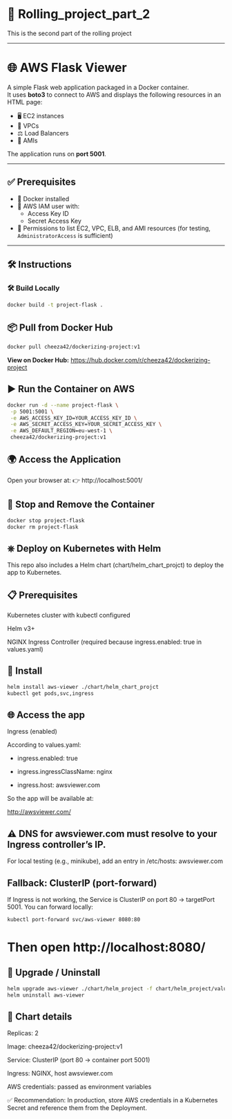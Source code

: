 # 🚀 Rolling_project_part_2
This is the second part of the rolling project  

---

# 🌐 AWS Flask Viewer
A simple Flask web application packaged in a Docker container.  
It uses **boto3** to connect to AWS and displays the following resources in an HTML page:
- 🖥️ EC2 instances  
- 🌉 VPCs  
- ⚖️ Load Balancers  
- 📸 AMIs  

The application runs on **port 5001**.

---

## ✅ Prerequisites
- 🐳 Docker installed  
- 🔑 AWS IAM user with:  
  - Access Key ID  
  - Secret Access Key  
- 👮 Permissions to list EC2, VPC, ELB, and AMI resources (for testing, `AdministratorAccess` is sufficient)  

---

## 🛠️ Instructions

### 🛠️ Build Locally
```bash
docker build -t project-flask .
```
## 📦 Pull from Docker Hub
```bash
docker pull cheeza42/dockerizing-project:v1
```
**View on Docker Hub:**
 https://hub.docker.com/r/cheeza42/dockerizing-project


## ▶️ Run the Container on AWS
 ```bash
docker run -d --name project-flask \
  -p 5001:5001 \
  -e AWS_ACCESS_KEY_ID=YOUR_ACCESS_KEY_ID \
  -e AWS_SECRET_ACCESS_KEY=YOUR_SECRET_ACCESS_KEY \
  -e AWS_DEFAULT_REGION=eu-west-1 \
  cheeza42/dockerizing-project:v1
 ```
## 🌍 Access the Application
Open your browser at:
👉 http://localhost:5001/


## 🛑 Stop and Remove the Container
```bash
docker stop project-flask
docker rm project-flask
```

## ⎈ Deploy on Kubernetes with Helm

This repo also includes a Helm chart (chart/helm_chart_projct) to deploy the app to Kubernetes.

## 📋 Prerequisites

Kubernetes cluster with kubectl configured

Helm v3+

NGINX Ingress Controller (required because ingress.enabled: true in values.yaml)

## 🚀 Install
```bash
helm install aws-viewer ./chart/helm_chart_projct
kubectl get pods,svc,ingress
```

## 🌐 Access the app
Ingress (enabled)

According to values.yaml:

- ingress.enabled: true

- ingress.ingressClassName: nginx

- ingress.host: awsviewer.com

So the app will be available at:

http://awsviewer.com/


## ⚠️ DNS for awsviewer.com must resolve to your Ingress controller’s IP.
For local testing (e.g., minikube), add an entry in /etc/hosts:
<INGRESS-IP> awsviewer.com

## Fallback: ClusterIP (port-forward)

If Ingress is not working, the Service is ClusterIP on port 80 → targetPort 5001.
You can forward locally:
```bash
kubectl port-forward svc/aws-viewer 8080:80
```
# Then open http://localhost:8080/

## 🔄 Upgrade / Uninstall
```bash
helm upgrade aws-viewer ./chart/helm_project -f chart/helm_project/values.yaml
helm uninstall aws-viewer
```
## 📑 Chart details

Replicas: 2

Image: cheeza42/dockerizing-project:v1

Service: ClusterIP (port 80 → container port 5001)

Ingress: NGINX, host awsviewer.com

AWS credentials: passed as environment variables

✅ Recommendation: In production, store AWS credentials in a Kubernetes Secret and reference them from the Deployment.